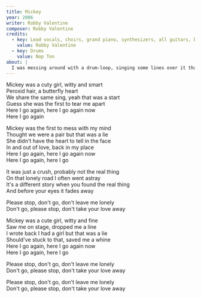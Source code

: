 ```yaml
---
title: Mickey
year: 2006
writer: Robby Valentine
composer: Robby Valentine
credits:
  - key: Lead vocals, choirs, grand piano, synthesizers, all guitars, bass-guitar, drum programming
    value: Robby Valentine
  - key: Drums
    value: Nop Ton
about: |
  I was messing around with a drum-loop, singing some lines over it that reminded me a bit of a Prince-sound. Maybe because of his song ‘Darling Nikki’ I began to sing ‘Mickey’. It made perfect sense because it was the nickname of my first teenage love. I concluded the song with a mid tempo-rock bridge and chorus. Though I must say to regret that. I Simply couldn’t come up with something good that would have fitted the idea and the feel the verse has. The live drums are again played by Noppy.
---
```


<p>Mickey was a cuty girl, witty and smart<br />
Peroxid hair, a butterfly heart<br />
We share the same sing, yeah that was a start<br />
Guess she was the first to tear me apart<br />
Here I go again, here I go again now<br />
Here I go again</p>

<p>Mickey was the first to mess with my mind<br />
Thought we were a pair but that was a lie<br />
She didn't have the heart to tell in the face<br />
In and out of love, back in my place<br />
Here I go again, here I go again now<br />
Here I go again, here I go</p>

<p>It was just a crush, probably not the real thing<br />
On that lonely road I often went astray<br />
It's a different story when you found the real thing<br />
And before your eyes it fades away</p>

<p>Please stop, don't go, don't leave me lonely<br />
Don't go, please stop, don't take your love away</p>

<p>Mickey was a cute girl, witty and fine<br />
Saw me on stage, dropped me a line<br />
I wrote back I had a girl but that was a lie<br />
Should've stuck to that, saved me a whine<br />
Here I go again, here I go again now<br />
Here I go again, here I go</p>

<p>Please stop, don't go, don't leave me lonely<br />
Don't go, please stop, don't take your love away</p>

<p>Please stop, don't go, don't leave me lonely<br />
Don't go, please stop, don't take your love away</p>